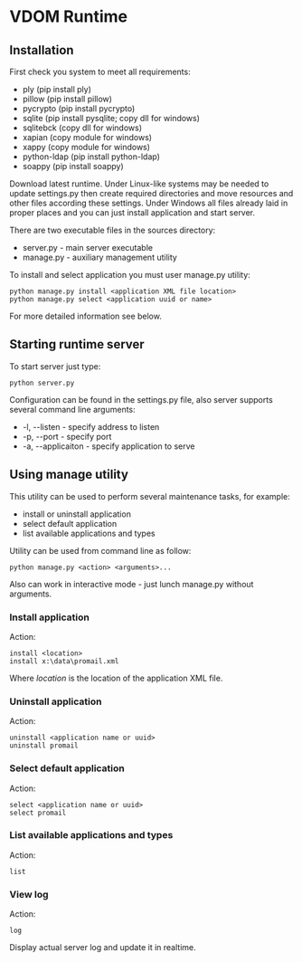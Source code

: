 # VDOM Runtime

## Installation

First check you system to meet all requirements:

* ply (pip install ply)
* pillow (pip install pillow)
* pycrypto (pip install pycrypto)
* sqlite (pip install pysqlite; copy dll for windows)
* sqlitebck (copy dll for windows)
* xapian (copy module for windows)
* xappy (copy module for windows)
* python-ldap (pip install python-ldap)
* soappy (pip install soappy)

Download latest runtime. Under Linux-like systems may be needed to update settings.py then create required directories and move resources and other files according these settings. Under Windows all files already laid in proper places and you can just install application and start server.

There are two executable files in the sources directory:

* server.py - main server executable
* manage.py - auxiliary management utility

To install and select application you must user manage.py utility:

    python manage.py install <application XML file location>
    python manage.py select <application uuid or name>

For more detailed information see below.

## Starting runtime server

To start server just type:

    python server.py

Configuration can be found in the settings.py file, also server supports several command line arguments:

* -l, --listen - specify address to listen
* -p, --port - specify port
* -a, --applicaiton - specify application to serve

## Using manage utility

This utility can be used to perform several maintenance tasks, for example:

* install or uninstall application
* select default application
* list available applications and types

Utility can be used from command line as follow:

    python manage.py <action> <arguments>...

Also can work in interactive mode - just lunch manage.py without arguments.

### Install application

Action:

    install <location>
    install x:\data\promail.xml

Where *location* is the location of the application XML file.

### Uninstall application

Action:

    uninstall <application name or uuid>
    uninstall promail

### Select default application

Action:

    select <application name or uuid>
    select promail

### List available applications and types

Action:

    list

### View log

Action:

    log

Display actual server log and update it in realtime.
